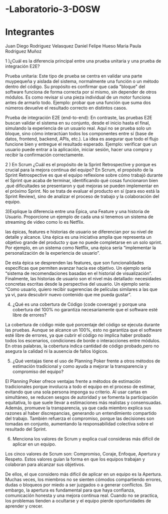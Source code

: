# -Laboratorio-3-DOSW
# Integrantes
Juan Diego Rodriguez Velasquez
Daniel Felipe Hueso
Maria Paula Rodriguez Muñoz



1 )¿Cuál es la diferencia principal entre una prueba unitaria y una prueba de integración E2E? 

Prueba unitaria:
Este tipo de prueba se centra en validar una parte muypequeña y aislada del sistema, normalmente una
función o un método dentro del código.
Su propósito es confirmar que cada "bloque" del software funciona de forma correcta por sí mismo, 
sin depender de otros módulos. Es como revisar si una pieza individual de un motor funciona antes de armarlo todo.
Ejemplo: probar que una función que suma dos números devuelve el resultado correcto en distintos casos.

Prueba de integración E2E (end-to-end):
En contraste, las pruebas E2E buscan validar el sistema en su conjunto, desde el 
inicio hasta el final, simulando la experiencia de un usuario real. Aquí no se prueba 
solo un bloque, sino cómo interactúan todos los componentes entre sí (base de datos, frontend, backend, APIs, etc.).
La idea es asegurar que todo el flujo funcione bien y entregue el resultado esperado.
Ejemplo: verificar que un usuario puede entrar a la aplicación, iniciar sesión, 
hacer una compra y recibir la confirmación correctamente.


2 ) En Scrum ¿Cuál es el propósito de la Sprint Retrospective y porque es crucial para la mejora continua del equipo? 
En Scrum, el propósito de la Sprint Retrospective es que el equipo reflexione sobre cómo
trabajó durante el Sprint que acaba de terminar, identificando qué cosas funcionaron bien
,qué dificultades se presentaron y qué mejoras se pueden implementar en el próximo Sprint. 
No se trata de evaluar el producto en sí (para eso está la Sprint Review), 
sino de analizar el proceso de trabajo y la colaboración del equipo.

3)Explique la diferencia entre una Épica, una Feature y una historia de Usuario. Proporcione un ejemplo 
de cada una si tenemos un sistema de streaming de video como lo es Netflix. 

las épicas, features e historias de usuario se diferencian por su nivel de detalle y alcance.
Una épica es una iniciativa amplia que representa un objetivo grande del producto y que no puede completarse
en un solo sprint. Por ejemplo, en un sistema como Netflix, una épica sería “implementar la personalización
de la experiencia de usuario”.

De esta épica se desprenden las features, que son funcionalidades específicas que permiten avanzar hacia ese objetivo. 
Un ejemplo sería “sistema de recomendaciones basadas en el historial de visualización”.
Finalmente, las historias de usuario son el nivel más detallado: necesidades concretas
escritas desde la perspectiva del usuario. Un ejemplo sería: “Como usuario, quiero recibir
sugerencias de películas similares a las que ya vi, para descubrir nuevo contenido que me pueda gustar”.

4) ¿Qué es una cobertura de Código (code coverage) y porque una cobertura del 100% no 
garantiza necesariamente que el software esté libre de errores? 

La cobertura de código mide qué porcentaje del código se ejecuta durante las pruebas. 
Aunque se alcance un 100%, esto no garantiza que el software esté libre de errores, 
ya que cubrir el código no implica haber probado todos los escenarios, condiciones
de borde o interacciones entre módulos. En otras palabras, la cobertura indica cantidad
de código probado,pero no asegura la calidad ni la ausencia de fallos lógicos.


5) ¿Qué ventajas tiene el uso de Planning Poker frente a otros métodos de estimación tradicional 
y como ayuda a mejorar la transparencia y compromiso del equipo? 

El Planning Poker ofrece ventajas frente a métodos de estimación tradicionales porque involucra a todo el equipo
en el proceso de estimar, evitando que una sola persona imponga su criterio. Al usar cartas en simultáneo,
se reducen sesgos de autoridad y se fomenta la participación equitativa, lo que suele llevar a estimaciones
más realistas y consensuadas. Además, promueve la transparencia, ya que cada miembro explica sus razones al
haber discrepancias, generando un entendimiento compartido del trabajo. También refuerza el compromiso, porque
las decisiones son tomadas en conjunto, aumentando la responsabilidad colectiva sobre el resultado del Sprint.

6) Menciona los valores de Scrum y explica cual consideras más difícil de aplicar en un equipo. 

Los cinco valores de Scrum son: Compromiso, Coraje, Enfoque, Apertura y Respeto. 
Estos valores guían la forma en que los equipos trabajan y colaboran para alcanzar sus objetivos.

De ellos, el que considero más difícil de aplicar en un equipo es la Apertura. 
Muchas veces, los miembros no se sienten cómodos compartiendo errores,
dudas o bloqueos por miedo a ser juzgados o a generar conflictos. 
Sin embargo, la apertura es fundamental para que haya confianza,
comunicación honesta y una mejora continua real. Cuando no se practica, 
los problemas tienden a ocultarse y el equipo pierde oportunidades de aprender y crecer.